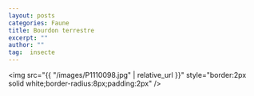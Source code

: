 ```yaml
---
layout: posts
categories: Faune
title: Bourdon terrestre
excerpt: ""
author: ""
tag:  insecte
---
```

<img src="{{ "/images/P1110098.jpg" | relative_url }}" style="border:2px solid white;border-radius:8px;padding:2px" />
